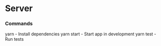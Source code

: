 # Server  

### Commands
yarn        - Install dependencies 
yarn start  - Start app in development
yarn test   - Run tests